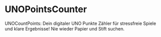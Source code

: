 # UNOPointsCounter
UNOCountPoints: Dein digitaler UNO Punkte Zähler für stressfreie Spiele und klare Ergebnisse! Nie wieder Papier und Stift suchen.
